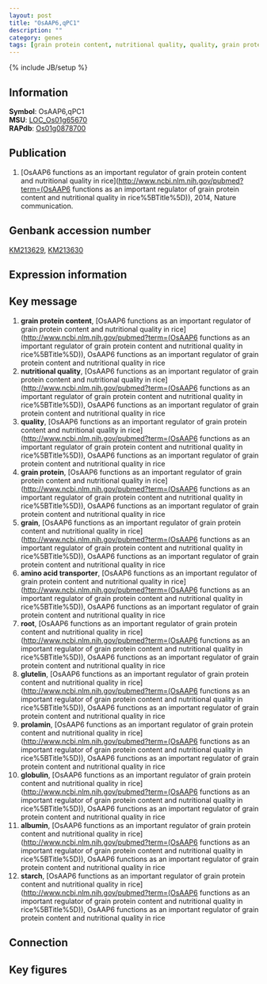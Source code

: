 ```yaml
---
layout: post
title: "OsAAP6,qPC1"
description: ""
category: genes
tags: [grain protein content, nutritional quality, quality, grain protein, grain, amino acid transporter, root, glutelin, prolamin, globulin, albumin, starch]
---
```

{% include JB/setup %}

## Information
__Symbol__: OsAAP6,qPC1  
__MSU__: [LOC_Os01g65670](http://rice.plantbiology.msu.edu/cgi-bin/ORF_infopage.cgi?orf=LOC_Os01g65670)  
__RAPdb__: [Os01g0878700](http://rapdb.dna.affrc.go.jp/viewer/gbrowse_details/irgsp1?name=Os01g0878700)  

## Publication
1. [OsAAP6 functions as an important regulator of grain protein content and nutritional quality in rice](http://www.ncbi.nlm.nih.gov/pubmed?term=(OsAAP6 functions as an important regulator of grain protein content and nutritional quality in rice%5BTitle%5D)), 2014, Nature communication.

## Genbank accession number
[KM213629](http://www.ncbi.nlm.nih.gov/nuccore/KM213629), [KM213630](http://www.ncbi.nlm.nih.gov/nuccore/KM213630)

## Expression information

## Key message
1. __grain protein content__, [OsAAP6 functions as an important regulator of grain protein content and nutritional quality in rice](http://www.ncbi.nlm.nih.gov/pubmed?term=(OsAAP6 functions as an important regulator of grain protein content and nutritional quality in rice%5BTitle%5D)), OsAAP6 functions as an important regulator of grain protein content and nutritional quality in rice
2. __nutritional quality__, [OsAAP6 functions as an important regulator of grain protein content and nutritional quality in rice](http://www.ncbi.nlm.nih.gov/pubmed?term=(OsAAP6 functions as an important regulator of grain protein content and nutritional quality in rice%5BTitle%5D)), OsAAP6 functions as an important regulator of grain protein content and nutritional quality in rice
3. __quality__, [OsAAP6 functions as an important regulator of grain protein content and nutritional quality in rice](http://www.ncbi.nlm.nih.gov/pubmed?term=(OsAAP6 functions as an important regulator of grain protein content and nutritional quality in rice%5BTitle%5D)), OsAAP6 functions as an important regulator of grain protein content and nutritional quality in rice
4. __grain protein__, [OsAAP6 functions as an important regulator of grain protein content and nutritional quality in rice](http://www.ncbi.nlm.nih.gov/pubmed?term=(OsAAP6 functions as an important regulator of grain protein content and nutritional quality in rice%5BTitle%5D)), OsAAP6 functions as an important regulator of grain protein content and nutritional quality in rice
5. __grain__, [OsAAP6 functions as an important regulator of grain protein content and nutritional quality in rice](http://www.ncbi.nlm.nih.gov/pubmed?term=(OsAAP6 functions as an important regulator of grain protein content and nutritional quality in rice%5BTitle%5D)), OsAAP6 functions as an important regulator of grain protein content and nutritional quality in rice
6. __amino acid transporter__, [OsAAP6 functions as an important regulator of grain protein content and nutritional quality in rice](http://www.ncbi.nlm.nih.gov/pubmed?term=(OsAAP6 functions as an important regulator of grain protein content and nutritional quality in rice%5BTitle%5D)), OsAAP6 functions as an important regulator of grain protein content and nutritional quality in rice
7. __root__, [OsAAP6 functions as an important regulator of grain protein content and nutritional quality in rice](http://www.ncbi.nlm.nih.gov/pubmed?term=(OsAAP6 functions as an important regulator of grain protein content and nutritional quality in rice%5BTitle%5D)), OsAAP6 functions as an important regulator of grain protein content and nutritional quality in rice
8. __glutelin__, [OsAAP6 functions as an important regulator of grain protein content and nutritional quality in rice](http://www.ncbi.nlm.nih.gov/pubmed?term=(OsAAP6 functions as an important regulator of grain protein content and nutritional quality in rice%5BTitle%5D)), OsAAP6 functions as an important regulator of grain protein content and nutritional quality in rice
9. __prolamin__, [OsAAP6 functions as an important regulator of grain protein content and nutritional quality in rice](http://www.ncbi.nlm.nih.gov/pubmed?term=(OsAAP6 functions as an important regulator of grain protein content and nutritional quality in rice%5BTitle%5D)), OsAAP6 functions as an important regulator of grain protein content and nutritional quality in rice
10. __globulin__, [OsAAP6 functions as an important regulator of grain protein content and nutritional quality in rice](http://www.ncbi.nlm.nih.gov/pubmed?term=(OsAAP6 functions as an important regulator of grain protein content and nutritional quality in rice%5BTitle%5D)), OsAAP6 functions as an important regulator of grain protein content and nutritional quality in rice
11. __albumin__, [OsAAP6 functions as an important regulator of grain protein content and nutritional quality in rice](http://www.ncbi.nlm.nih.gov/pubmed?term=(OsAAP6 functions as an important regulator of grain protein content and nutritional quality in rice%5BTitle%5D)), OsAAP6 functions as an important regulator of grain protein content and nutritional quality in rice
12. __starch__, [OsAAP6 functions as an important regulator of grain protein content and nutritional quality in rice](http://www.ncbi.nlm.nih.gov/pubmed?term=(OsAAP6 functions as an important regulator of grain protein content and nutritional quality in rice%5BTitle%5D)), OsAAP6 functions as an important regulator of grain protein content and nutritional quality in rice

## Connection

## Key figures


